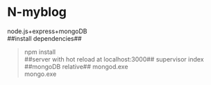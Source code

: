 # N-myblog
node.js+express+mongoDB</br>
##install dependencies##
>npm install</br>
##server with hot reload at localhost:3000##
>supervisor index</br>
##mongoDB relative##
>mongod.exe</br>
>mongo.exe
